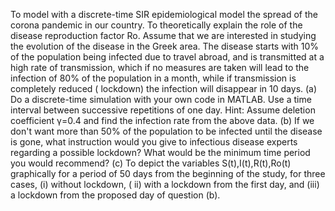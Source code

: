To model with a discrete-time SIR epidemiological model the spread of the corona pandemic in our country. To theoretically explain the role of the disease reproduction factor Ro. Assume that we are interested in studying the evolution of the disease in the Greek area. The disease starts with 10% of the population being infected due to travel abroad, and is transmitted at a high rate of transmission, which if no measures are taken will lead to the infection of 80% of the population in a month, while if transmission is completely reduced ( lockdown) the infection will disappear in 10 days. (a) Do a discrete-time simulation with your own code in MATLAB. Use a time interval between successive repetitions of one day. Hint: Assume deletion coefficient γ=0.4 and find the infection rate from the above data. (b) If we don't want more than 50% of the population to be infected until the disease is gone, what instruction would you give to infectious disease experts regarding a possible lockdown? What would be the minimum time period you would recommend? (c) To depict the variables S(t),I(t),R(t),Ro(t) graphically for a period of 50 days from the beginning of the study, for three cases, (i) without lockdown, ( ii) with a lockdown from the first day, and (iii) a lockdown from the proposed day of question (b).
